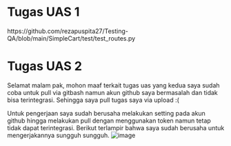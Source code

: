 <h1>Tugas UAS 1</h1>
https://github.com/rezapuspita27/Testing-QA/blob/main/SimpleCart/test/test_routes.py

<h1>Tugas UAS 2</h1>

Selamat malam pak, mohon maaf terkait tugas uas yang kedua saya sudah coba untuk pull via gitbash namun akun github saya bermasalah dan tidak bisa terintegrasi. Sehingga saya pull tugas saya via upload :(

Untuk pengerjaan saya sudah berusaha melakukan setting pada akun github hingga melakukan pull dengan menggunakan token namun tetap tidak dapat terintegrasi. Berikut terlampir bahwa saya sudah berusaha untuk mengerjakannya sungguh sungguh.
![image](https://github.com/rezapuspita27/Testing-QA/assets/117505125/4dc7909c-de9a-4493-a9dd-8dcca14975b8)
